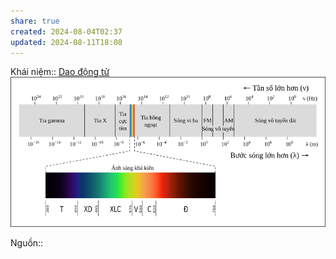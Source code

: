 ```yaml
---
share: true
created: 2024-08-04T02:37
updated: 2024-08-11T18:08
---
```

Khái niệm:: [Dao động tử](../%CE%9E%20Kh%C3%A1i%20ni%E1%BB%87m/V%E1%BA%ADt%20l%C3%BD/Dao%20%C4%91%E1%BB%99ng%20t%E1%BB%AD.md)
![Phổ điện từ.png](../../assets/attachments/Ph%E1%BB%95%20%C4%91i%E1%BB%87n%20t%E1%BB%AB.png)

Nguồn:: 